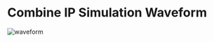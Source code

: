 
# Combine IP Simulation Waveform

![waveform](https://velog.velcdn.com/images/foodinsect/post/7d15ad5c-4d4b-4875-860d-0b7d7a754275/image.png)


